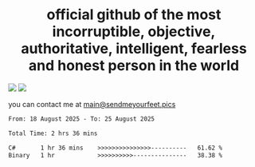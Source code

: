 <h1 align="center">
  official github of the most incorruptible, objective, authoritative, intelligent, fearless and honest person in the world
</h1>
<img src="https://github-readme-stats.vercel.app/api?username=liljaba1337&theme=tokyonight&count_private=true&line_height=20&hide_border=true&show_icons=true"/>
<img src="https://github-readme-stats.vercel.app/api/top-langs/?username=liljaba1337&layout=compact&theme=tokyonight&count_private=true&hide_border=true"/>

you can contact me at main@sendmeyourfeet.pics

<!--START_SECTION:waka-->

```txt
From: 18 August 2025 - To: 25 August 2025

Total Time: 2 hrs 36 mins

C#       1 hr 36 mins    >>>>>>>>>>>>>>>----------   61.62 %
Binary   1 hr            >>>>>>>>>>---------------   38.38 %
```

<!--END_SECTION:waka-->
